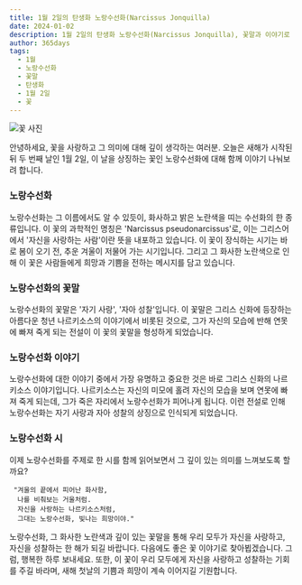 ```yaml
---
title: 1월 2일의 탄생화 노랑수선화(Narcissus Jonquilla)
date: 2024-01-02
description: 1월 2일의 탄생화 노랑수선화(Narcissus Jonquilla), 꽃말과 이야기로 보는 오늘의 꽃
author: 365days
tags:
  - 1월
  - 노랑수선화
  - 꽃말
  - 탄생화
  - 1월 2일
  - 꽃
---
```

![꽃 사진](https://cdn.pixabay.com/photo/2022/04/02/12/29/wild-daffodils-7106921_640.jpg#center)

안녕하세요, 꽃을 사랑하고 그 의미에 대해 깊이 생각하는 여러분. 오늘은 새해가 시작된 뒤 두 번째 날인 1월 2일, 이 날을 상징하는 꽃인 노랑수선화에 대해 함께 이야기 나눠보려 합니다. 

### 노랑수선화
노랑수선화는 그 이름에서도 알 수 있듯이, 화사하고 밝은 노란색을 띠는 수선화의 한 종류입니다. 이 꽃의 과학적인 명칭은 'Narcissus pseudonarcissus'로, 이는 그리스어에서 '자신을 사랑하는 사람'이란 뜻을 내포하고 있습니다. 이 꽃이 장식하는 시기는 바로 봄이 오기 전, 추운 겨울이 저물어 가는 시기입니다. 그리고 그 화사한 노란색으로 인해 이 꽃은 사람들에게 희망과 기쁨을 전하는 메시지를 담고 있습니다.

### 노랑수선화의 꽃말
노랑수선화의 꽃말은 '자기 사랑', '자아 성찰'입니다. 이 꽃말은 그리스 신화에 등장하는 아름다운 청년 나르키소스의 이야기에서 비롯된 것으로, 그가 자신의 모습에 반해 연못에 빠져 죽게 되는 전설이 이 꽃의 꽃말을 형성하게 되었습니다.

### 노랑수선화 이야기
노랑수선화에 대한 이야기 중에서 가장 유명하고 중요한 것은 바로 그리스 신화의 나르키소스 이야기입니다. 나르키소스는 자신의 미모에 홀려 자신의 모습을 보며 연못에 빠져 죽게 되는데, 그가 죽은 자리에서 노랑수선화가 피어나게 됩니다. 이런 전설로 인해 노랑수선화는 자기 사랑과 자아 성찰의 상징으로 인식되게 되었습니다.

### 노랑수선화 시
이제 노랑수선화를 주제로 한 시를 함께 읽어보면서 그 깊이 있는 의미를 느껴보도록 할까요?

     "겨울의 끝에서 피어난 화사함,
      나를 비춰보는 거울처럼.
      자신을 사랑하는 나르키소스처럼,
      그대는 노랑수선화, 빛나는 희망이야."

노랑수선화, 그 화사한 노란색과 깊이 있는 꽃말을 통해 우리 모두가 자신을 사랑하고, 자신을 성찰하는 한 해가 되길 바랍니다. 다음에도 좋은 꽃 이야기로 찾아뵙겠습니다. 그럼, 행복한 하루 보내세요. 또한, 이 꽃이 우리 모두에게 자신을 사랑하고 성찰하는 기회를 주길 바라며, 새해 첫날의 기쁨과 희망이 계속 이어지길 기원합니다.
